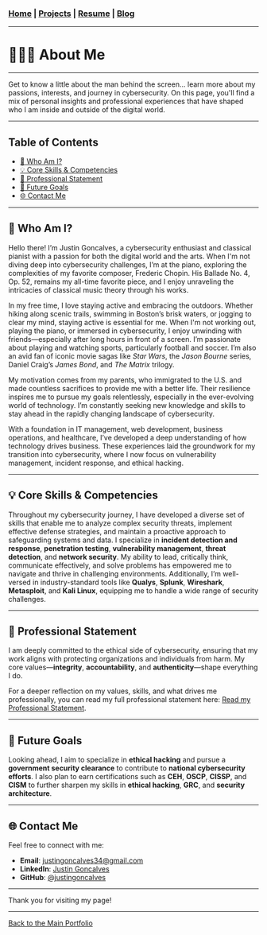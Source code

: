 ### [Home](index.md) | [Projects](Projects.md) | [Resume](resume.md) | [Blog](blog.md)

---

# 👨🏽‍💻 About Me

---
Get to know a little about the man behind the screen... learn more about my passions, interests, and journey in cybersecurity. On this page, you'll find a mix of personal insights and professional experiences that have shaped who I am inside and outside of the digital world.

---

## Table of Contents
- [🤔 Who Am I?](#-who-am-i)
- [💡 Core Skills & Competencies](#-core-skills--competencies)
- [📄 Professional Statement](#-professional-statement)
- [🚀 Future Goals](#-future-goals)
- [🌐 Contact Me](#-contact-me)

---

## 🤔 Who Am I?

Hello there! I’m Justin Goncalves, a cybersecurity enthusiast and classical pianist with a passion for both the digital world and the arts. When I'm not diving deep into cybersecurity challenges, I’m at the piano, exploring the complexities of my favorite composer, Frederic Chopin. His Ballade No. 4, Op. 52, remains my all-time favorite piece, and I enjoy unraveling the intricacies of classical music theory through his works.

In my free time, I love staying active and embracing the outdoors. Whether hiking along scenic trails, swimming in Boston’s brisk waters, or jogging to clear my mind, staying active is essential for me. When I'm not working out, playing the piano, or immersed in cybersecurity, I enjoy unwinding with friends—especially after long hours in front of a screen. I’m passionate about playing and watching sports, particularly football and soccer. I’m also an avid fan of iconic movie sagas like *Star Wars*, the *Jason Bourne* series, Daniel Craig’s *James Bond*, and *The Matrix* trilogy.

My motivation comes from my parents, who immigrated to the U.S. and made countless sacrifices to provide me with a better life. Their resilience inspires me to pursue my goals relentlessly, especially in the ever-evolving world of technology. I’m constantly seeking new knowledge and skills to stay ahead in the rapidly changing landscape of cybersecurity.

With a foundation in IT management, web development, business operations, and healthcare, I’ve developed a deep understanding of how technology drives business. These experiences laid the groundwork for my transition into cybersecurity, where I now focus on vulnerability management, incident response, and ethical hacking.

---

## 💡 Core Skills & Competencies

Throughout my cybersecurity journey, I have developed a diverse set of skills that enable me to analyze complex security threats, implement effective defense strategies, and maintain a proactive approach to safeguarding systems and data. I specialize in **incident detection and response**, **penetration testing**, **vulnerability management**, **threat detection**, and **network security**. My ability to lead, critically think, communicate effectively, and solve problems has empowered me to navigate and thrive in challenging environments. Additionally, I’m well-versed in industry-standard tools like **Qualys**, **Splunk**, **Wireshark**, **Metasploit**, and **Kali Linux**, equipping me to handle a wide range of security challenges.

---

## 📄 Professional Statement

I am deeply committed to the ethical side of cybersecurity, ensuring that my work aligns with protecting organizations and individuals from harm. My core values—**integrity**, **accountability**, and **authenticity**—shape everything I do.

For a deeper reflection on my values, skills, and what drives me professionally, you can read my full professional statement here: [Read my Professional Statement](Professional_Statement.md).

---

## 🚀 Future Goals

Looking ahead, I aim to specialize in **ethical hacking** and pursue a **government security clearance** to contribute to **national cybersecurity efforts**. I also plan to earn certifications such as **CEH**, **OSCP**, **CISSP**, and **CISM** to further sharpen my skills in **ethical hacking**, **GRC**, and **security architecture**.

---

## 🌐 Contact Me

Feel free to connect with me:

- **Email**: justingoncalves34@gmail.com
- **LinkedIn**: [Justin Goncalves](https://www.linkedin.com/in/justingoncalves/)  
- **GitHub**: [@justingoncalves](https://github.com/justingoncalves)  

---

Thank you for visiting my page!

---

[Back to the Main Portfolio](index.md)
